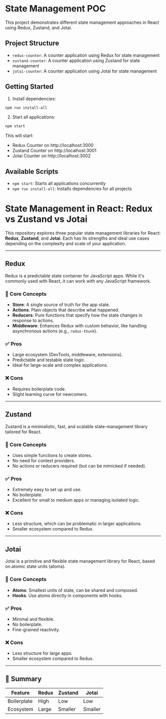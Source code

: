 # State Management POC

This project demonstrates different state management approaches in React using Redux, Zustand, and Jotai.

## Project Structure

- `redux-counter`: A counter application using Redux for state management
- `zustand-counter`: A counter application using Zustand for state management
- `jotai-counter`: A counter application using Jotai for state management

## Getting Started

1. Install dependencies:
```bash
npm run install-all
```

2. Start all applications:
```bash
npm start
```

This will start:
- Redux Counter on http://localhost:3000
- Zustand Counter on http://localhost:3001
- Jotai Counter on http://localhost:3002

## Available Scripts

- `npm start`: Starts all applications concurrently
- `npm run install-all`: Installs dependencies for all projects

# State Management in React: Redux vs Zustand vs Jotai

This repository explores three popular state management libraries for React: **Redux**, **Zustand**, and **Jotai**. Each has its strengths and ideal use cases depending on the complexity and scale of your application.

---

## Redux

Redux is a predictable state container for JavaScript apps. While it's commonly used with React, it can work with any JavaScript framework.

### 🔑 Core Concepts

- **Store**: A single source of truth for the app state.
- **Actions**: Plain objects that describe what happened.
- **Reducers**: Pure functions that specify how the state changes in response to actions.
- **Middleware**: Enhances Redux with custom behavior, like handling asynchronous actions (e.g., `redux-thunk`).

### ✅ Pros

- Large ecosystem (DevTools, middleware, extensions).
- Predictable and testable state logic.
- Ideal for large-scale and complex applications.

### ❌ Cons

- Requires boilerplate code.
- Slight learning curve for newcomers.

---

## Zustand

Zustand is a minimalistic, fast, and scalable state-management library tailored for React.

### 🔑 Core Concepts

- Uses simple functions to create stores.
- No need for context providers.
- No actions or reducers required (but can be mimicked if needed).

### ✅ Pros

- Extremely easy to set up and use.
- No boilerplate.
- Excellent for small to medium apps or managing isolated logic.

### ❌ Cons

- Less structure, which can be problematic in larger applications.
- Smaller ecosystem compared to Redux.

---

## Jotai

Jotai is a primitive and flexible state management library for React, based on atomic state units (atoms).

### 🔑 Core Concepts

- **Atoms**: Smallest units of state, can be shared and composed.
- **Hooks**: Use atoms directly in components with hooks.

### ✅ Pros

- Minimal and flexible.
- No boilerplate.
- Fine-grained reactivity.

### ❌ Cons

- Less structure for large apps.
- Smaller ecosystem compared to Redux.

---

## 📌 Summary

| Feature         | Redux                                | Zustand                               | Jotai                                 |
|----------------|--------------------------------------|----------------------------------------|---------------------------------------|
| Boilerplate     | High                                 | Low                                    | Low                                   |
| Ecosystem       | Large                                | Smaller                                | Smaller                               |
